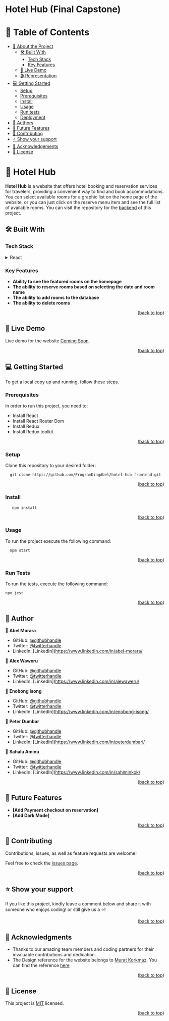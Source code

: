 # Hotel Hub (Final Capstone)

<a id="readme-top"></a>

# 📗 Table of Contents

- [📖 About the Project](#about-project)
  - [🛠 Built With](#built-with)
    - [Tech Stack](#tech-stack)
    - [Key Features](#key-features)
  - [🚀 Live Demo](#live-demo)
  - [🎬 Representation](#representation)
- [💻 Getting Started](#getting-started)
  - [Setup](#setup)
  - [Prerequisites](#prerequisites)
  - [Install](#install)
  - [Usage](#usage)
  - [Run tests](#run-tests)
  - [Deployment](#triangular_flag_on_post-deployment)
- [👥 Authors](#authors)
- [🔭 Future Features](#future-features)
- [🤝 Contributing](#contributing)
- [⭐️ Show your support](#support)
- [🙏 Acknowledgements](#acknowledgements)
- [📝 License](#license)

<!-- PROJECT DESCRIPTION -->

# 📖 Hotel Hub <a id="about-project"></a>

**Hotel Hub** is a website that offers hotel booking and reservation services for travelers, providing a convenient way to find and book accommodations. You can select available rooms for a graphic list on the home page of the website, or you can just click on the reserve menu item and see the full list of available rooms. You can visit the repository for the [backend](https://github.com/ProgramKingAbel/hotel-hub-backend.git) of this project.

## 🛠 Built With <a id="built-with"></a>

### Tech Stack <a id="tech-stack"></a>

<details>
  <summary>React</summary>
  <ul>
    <li><a>https://rubyonrails.org/</a></li>
    <li><a>https://react.dev/</a></li>
  </ul>
</details>

<!-- Features -->

### Key Features <a id="key-features"></a>

- **Ability to see the featured rooms on the homepage**
- **The ability to reserve rooms based on selecting the date and room name**
- **The ability to add rooms to the database**
- **The ability to delete rooms**

<p align="right">(<a href="#readme-top">back to top</a>)</p>

## 🚀 Live Demo <a id="live-demo"></a>

Live demo for the website [Coming Soon]().

<p align="right">(<a href="#readme-top">back to top</a>)</p>

<!-- <p align="right">(<a href="#readme-top">back to top</a>)</p> -->

<!-- GETTING STARTED -->

## 💻 Getting Started <a id="getting-started"></a>

To get a local copy up and running, follow these steps.

### Prerequisites

In order to run this project, you need to:

- Install React
- Install React Router Dom
- Install Redux
- Install Redux toolkit

<p align="right">(<a href="#readme-top">back to top</a>)</p>

### Setup

Clone this repository to your desired folder:

``` 
  git clone https://github.com/ProgramKingAbel/hotel-hub-frontend.git 
```

<p align="right">(<a href="#readme-top">back to top</a>)</p>

### Install
 
 ```cd hotel-hub-frontend
    npm install
 ```
 <p align="right">(<a href="#readme-top">back to top</a>)</p>

### Usage

To run the project execute the following command:

``` 
  npm start
```
<p align="right">(<a href="#readme-top">back to top</a>)</p>

### Run Tests <a id="run-tests"></a>

To run the tests, execute the following command:
```
npx jest

```
<p align="right">(<a href="#readme-top">back to top</a>)</p>

<!-- AUTHORS -->
## 👥 Author <a id="authors"></a>  
 
👤 **Abel Morara**
- GitHub: [@githubhandle](https://github.com/ProgramKingAbel)
- Twitter: [@twitterhandle](https://twitter.com/CeoAbel1)
- LinkedIn: [LinkedIn](https://www.linkedin.com/in/abel-morara/
 

👤 **Alex Waweru**
- GitHub: [@githubhandle](https://github.com/AleWaweru)
- Twitter: [@twitterhandle](https://twitter.com/home)
- LinkedIn: [LinkedIn](https://www.linkedin.com/in/alewaweru/ 


👤 **Enobong Isong**
- GitHub: [@githubhandle](https://github.com/Enoisong)
- Twitter: [@twitterhandle](https://twitter.com/Enobongmisong)
- LinkedIn: [LinkedIn](https://www.linkedin.com/in/enobong-isong/ 


👤 **Peter Dumbar**
- GitHub: [@githubhandle](https://github.com/Peter-Dumbari)
- Twitter: [@twitterhandle](https://twitter.com/PeterDumbari)
- LinkedIn: [LinkedIn](https://www.linkedin.com/in/peterdumbari/ 

👤 **Sahalu Aminu**
- GitHub: [@githubhandle](https://github.com/sahlminkok)
- Twitter: [@twitterhandle](https://twitter.com/sahlminkok)
- LinkedIn: [LinkedIn](https://www.linkedin.com/in/sahlminkok/ 
 
<p align="right">(<a href="#readme-top">back to top</a>)</p>

## 🔭 Future Features <a id="future-features"></a> 
 
- **[Add Payment checkout on reservation]**
- **[Add Dark Mode]**
 
<p align="right">(<a href="#readme-top">back to top</a>)</p>

<!-- CONTRIBUTING -->

## 🤝 Contributing <a id="contributing"></a>

Contributions, issues, as well as feature requests are welcome!

Feel free to check the [issues page](https://github.com/ProgramKingAbel/hotel-hub-frontend/issues).

<p align="right">(<a href="#readme-top">back to top</a>)</p>

<!-- SUPPORT -->
## ⭐️ Show your support <a id="support"></a>

If you like this project, kindly leave a comment below and share it with
someone who enjoys coding! or still give us a ⭐️!

<p align="right">(<a href="#readme-top">back to top</a>)</p>

<!-- ACKNOWLEDGEMENTS -->
## 🙏 Acknowledgments <a id="acknowledgements"></a>
 
-	Thanks to our amazing team members and coding partners for their invaluable contributions and dedication. 
- The Design reference for the website belongs to [Murat Korkmaz](https://www.behance.net/muratk). You can find the reference [here](https://www.behance.net/gallery/26425031/Vespa-Responsive-Redesign/modules/173005583)

<p align="right">(<a href="#readme-top">back to top</a>)</p>

<!-- LICENSE -->
 
## 📝 License <a id="license"></a> 

This project is [MIT](./LICENSE) licensed.

<p align="right">(<a href="#readme-top">back to top</a>)</p>




